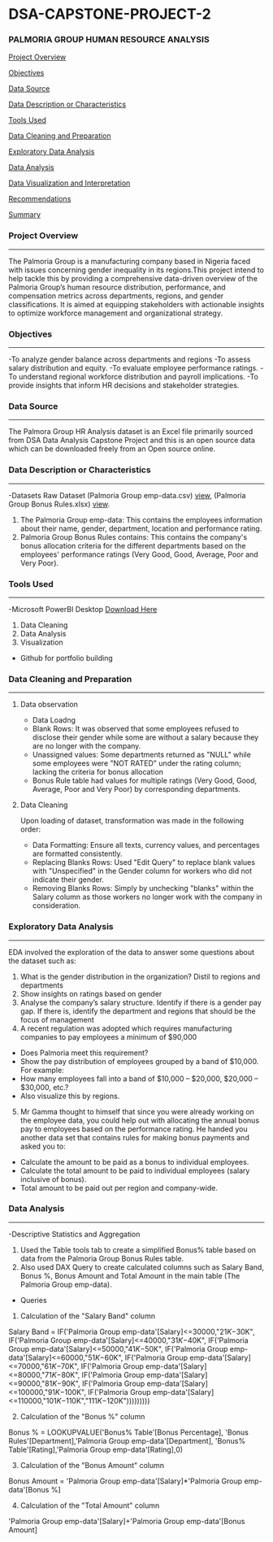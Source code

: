 # DSA-CAPSTONE-PROJECT-2

### PALMORIA GROUP HUMAN RESOURCE ANALYSIS

[Project Overview](project-overview)

[Objectives](objectives)

[Data Source](data-source)

[Data Description or Characteristics](data-description-or-characteristics)

[Tools Used](tools-used)

[Data Cleaning and Preparation](data-cleaning-and-preparation)

[Exploratory Data Analysis](exploratory-data-analysis)

[Data Analysis](data-analysis)

[Data Visualization and Interpretation](data-visualization-and-interpretation)

[Recommendations](recommendations)

[Summary](summary)

### Project Overview
---
The Palmoria Group is a manufacturing company based in Nigeria faced with issues concerning gender inequality in its regions.This project intend to help tackle this by providing a comprehensive data-driven overview of the Palmoria Group’s human resource distribution, performance, and compensation metrics across departments, regions, and gender classifications. It is aimed at equipping stakeholders with actionable insights to optimize workforce management and organizational strategy.

### Objectives
---
-To analyze gender balance across departments and regions
-To assess salary distribution and equity.
-To evaluate employee performance ratings.
-To understand regional workforce distribution and payroll implications.
-To provide insights that inform HR decisions and stakeholder strategies.

### Data Source
---
The Palmora Group HR Analysis dataset is an Excel file primarily sourced from DSA Data Analysis Capstone Project and this is an open source data which can be downloaded freely from an Open source online.

### Data Description or Characteristics
---
-Datasets
Raw Dataset (Palmoria Group emp-data.csv) [view](https://canvas.instructure.com/courses/11955369/files/folder/DSA%20Capstone%20Project%20Files?preview=302720549), (Palmoria Group Bonus Rules.xlsx) [view](https://canvas.instructure.com/courses/11955369/files/folder/DSA%20Capstone%20Project%20Files?preview=302720540).

1. The Palmoria Group emp-data: This contains the employees information about their name, gender, department, location and performance rating.
2. Palmoria Group Bonus Rules contains: This contains the company's bonus allocation criteria for the different departments based on the employees' performance ratings (Very Good, Good, Average, Poor and Very Poor).

### Tools Used
---
-Microsoft PowerBI Desktop [Download Here](https://www.microsoft.com/en-us/download/details.aspx?id=58494)
1. Data Cleaning
2. Data Analysis
3. Visualization
- Github for portfolio building
  
### Data Cleaning and Preparation
---
1. Data observation
   * Data Loadng
   * Blank Rows: It was observed that some employees refused to disclose their gender while some are without a salary because they are no longer with the company.
   * Unassigned values: Some departments returned as "NULL" while some employees were "NOT RATED" under the rating column; lacking the criteria for bonus allocation
   * Bonus Rule table had values for multiple ratings (Very Good, Good, Average, Poor and Very Poor) by corresponding departments.
2. Data Cleaning

   Upon loading of dataset, transformation was made in the following order:
   * Data Formatting: Ensure all texts, currency values, and percentages are formatted consistently.
   * Replacing Blanks Rows: Used "Edit Query" to replace blank values with "Unspecified" in the Gender column for workers who did not indicate their gender.
   * Removing Blanks Rows: Simply by unchecking "blanks" within the Salary column as those workers no longer work with the company in consideration.
   
### Exploratory Data Analysis
---
EDA involved the exploration of the data to answer some questions about the dataset such as:
1. What is the gender distribution in the organization? Distil to regions and departments
2. Show insights on ratings based on gender
3. Analyse the company’s salary structure. Identify if there is a gender pay gap. If there is, identify the department and regions that should be the focus of management
4. A recent regulation was adopted which requires manufacturing companies to pay employees a minimum of $90,000
  * Does Palmoria meet this requirement?
  * Show the pay distribution of employees grouped by a band of $10,000. For example:
  * How many employees fall into a band of $10,000 – $20,000, $20,000 – $30,000, etc.?
  * Also visualize this by regions.
5. Mr Gamma thought to himself that since you were already working on the employee data, you could help out with allocating the annual bonus pay to employees based on the
performance rating. He handed you another data set that contains rules for making bonus payments and asked you to:
  * Calculate the amount to be paid as a bonus to individual employees.
  * Calculate the total amount to be paid to individual employees (salary inclusive of bonus).
  * Total amount to be paid out per region and company-wide.

### Data Analysis
---
-Descriptive Statistics and Aggregation 
1. Used the Table tools tab to create a simplified Bonus% table based on data from the Palmoria Group Bonus Rules table.
2. Also used DAX Query to create calculated columns such as Salary Band, Bonus %, Bonus Amount and Total Amount in the main table (The Palmoria Group emp-data).

- Queries
1. Calculation of the "Salary Band" column

Salary Band = IF('Palmoria Group emp-data'[Salary]<=30000,"$21K-$30K",
              IF('Palmoria Group emp-data'[Salary]<=40000,"$31K-$40K",
              IF('Palmoria Group emp-data'[Salary]<=50000,"$41K-$50K",
              IF('Palmoria Group emp-data'[Salary]<=60000,"$51K-$60K",
              IF('Palmoria Group emp-data'[Salary]<=70000,"$61K-$70K",
              IF('Palmoria Group emp-data'[Salary]<=80000,"$71K-$80K",
              IF('Palmoria Group emp-data'[Salary]<=90000,"$81K-$90K",
              IF('Palmoria Group emp-data'[Salary]<=100000,"$91K-$100K",
              IF('Palmoria Group emp-data'[Salary]<=110000,"$101K-$110K","$111K-$120K"))))))))) 

2. Calculation of the "Bonus %" column

Bonus % = LOOKUPVALUE('Bonus% Table'[Bonus Percentage],
                      'Bonus Rules'[Department],'Palmoria Group emp-data'[Department],
                      'Bonus% Table'[Rating],'Palmoria Group emp-data'[Rating],0)

3. Calculation of the "Bonus Amount" column

Bonus Amount = 'Palmoria Group emp-data'[Salary]*'Palmoria Group emp-data'[Bonus %]

4. Calculation of the "Total Amount" column

'Palmoria Group emp-data'[Salary]+'Palmoria Group emp-data'[Bonus Amount]
